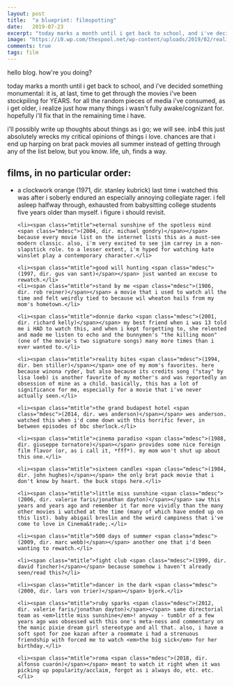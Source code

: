 ```yaml
---
layout: post
title:  "a blueprint: filmspotting"
date:   2019-07-23
excerpt: "today marks a month until i get back to school, and i've decided something monumental: it is, at last, time to get through the movies i've been stockpiling for YEARS."
image: "https://i0.wp.com/thespool.net/wp-content/uploads/2019/02/reality.jpg"
comments: true
tags: film
---
```

hello blog. how're you doing?

today marks a month until i get back to school, and i've decided something monumental: it is, at last, time to get through the movies i've been stockpiling for YEARS. for all the random pieces of media i've consumed, as i get older, i realize just how many things i wasn't fully awake/cognizant for. hopefully i'll fix that in the remaining time i have.

i'll possibly write up thoughts about things as i go; we will see. inb4 this just absolutely wrecks my critical opinions of things i love. chances are that i end up harping on brat pack movies all summer instead of getting through any of the list below, but you know. life, uh, finds a way.

## films, in no particular order:

<ul>
	<li><span class="mtitle">a clockwork orange <span class="mdesc">(1971, dir. stanley kubrick)</span></span> last time i watched this was after i soberly endured an especially annoying collegiate rager. i fell asleep halfway through, exhausted from babysitting college students five years older than myself. i figure i should revisit.</li>

	<li><span class="mtitle">eternal sunshine of the spotless mind <span class="mdesc">(2004, dir. michael gondry)</span></span> because every movie list on the internet lists this as a must-see modern classic. also, i'm very excited to see jim carrey in a non-slapstick role. to a lesser extent, i'm hyped for watching kate winslet play a contemporary character.</li>

	<li><span class="mtitle">good will hunting <span class="mdesc">(1997, dir. gus van sant)</span></span> just wanted an excuse to rewatch.</li>
	<li><span class="mtitle">stand by me <span class="mdesc">(1986, dir. rob reiner)</span></span> a movie that i used to watch all the time and felt weirdly tied to because wil wheaton hails from my mom's hometown.</li>

	<li><span class="mtitle">donnie darko <span class="mdesc">(2001, dir. richard kelly)</span></span> my best friend when i was 13 told me i HAD to watch this, and when i kept forgetting to, she relented and made me listen to echo and the bunnymen's "the killing moon" (one of the movie's two signature songs) many more times than i ever wanted to.</li>

	<li><span class="mtitle">reality bites <span class="mdesc">(1994, dir. ben stiller)</span></span> one of my mom's favorites. here because winona ryder, but also because its credits song ("stay" by lisa loeb) is another favorite of my mother's and was reportedly an obsession of mine as a child. basically, this has a lot of significance for me, especially for a movie that i've never actually seen.</li>

	<li><span class="mtitle">the grand budapest hotel <span class="mdesc">(2014, dir. wes anderson)</span></span> wes anderson. watched this when i'd come down with this horrific fever, in between episodes of bbc sherlock.</li>

	<li><span class="mtitle">cinema paradiso <span class="mdesc">(1988, dir. giuseppe tornatore)</span></span> provides some nice foreign film flavor (or, as i call it, *fff*). my mom won't shut up about this one.</li>

	<li><span class="mtitle">sixteen candles <span class="mdesc">(1984, dir. john hughes)</span></span> the only brat pack movie that i don't know by heart. the buck stops here.</li>

	<li><span class="mtitle">little miss sunshine <span class="mdesc">(2006, dir. valerie faris/jonathan dayton)</span></span> saw this years and years ago and remember it far more vividly than the many other movies i watched at the time (many of which have ended up on this list). baby abigail breslin and the weird campiness that i've come to love in Cinema&trade;.</li>

	<li><span class="mtitle">500 days of summer <span class="mdesc">(2009, dir. marc webb)</span></span> another one that i'd been wanting to rewatch.</li>

	<li><span class="mtitle">fight club <span class="mdesc">(1999, dir. david fincher)</span></span> because somehow i haven't already seen/read this?</li>

	<li><span class="mtitle">dancer in the dark <span class="mdesc">(2000, dir. lars von trier)</span></span> bjork.</li>

	<li><span class="mtitle">ruby sparks <span class="mdesc">(2012, dir. valerie faris/jonathan dayton)</span></span> same directorial team as <em>little miss sunshine</em>! anyway - tumblr of a few years ago was obsessed with this one's meta-ness and commentary on the manic pixie dream girl stereotype and all that. also, i have a soft spot for zoe kazan after a roommate i had a strenuous friendship with forced me to watch <em>the big sick</em> for her birthday.</li>

	<li><span class="mtitle">roma <span class="mdesc">(2018, dir. alfonso cuarón)</span></span> meant to watch it right when it was picking up popularity/acclaim, forgot as i always do, etc. etc.</li>
</ul>
